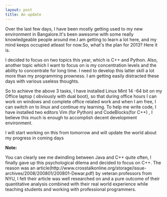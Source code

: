 ```yaml
---
layout: post
title: An update 
---
```

<p> Over the last few days, I have been mostly getting used to my new
environment in Bangalore.It's been awesome with some really
knowledgeable people around me.I am getting to learn a lot here, and my
mind keeps occupied atleast for now.So, what's the plan for 2013? Here
it is.
</p>

<p> I decided to focus on two topics this year, which is C++ and Python.
Also, another topic which I want to focus on is my concentration levels
and the ability to concentrate for long time. I need to develop this latter
skill a lot more than my programming prowness. I am getting easily
distracted these days with various useless thoughts.</p>

<p> So to achieve the above 3 tasks, I have installed Linux Mint 14 -64
bit on my Office laptop ( obviously with dual boot), so that during
office hours I can work on windows and complete office related work and
when I am free, I can switch on to linux and continue my learning. To
help me write code, I have installed two editors Vim (for Python) and
CodeBlocks(for C++) , I believe this much is enough to accomplish decent
development environment. </p>

<p> I will start working on this from tomorrow and will update the world
about my progress in coming days </p>

<strong>Note:</strong>
<p> You can clearly see me dwindling between Java and C++ quite often,
I finally gave up this psychological dilema and decided to focus on C++.
The reason was an
article(http://www.crosstalkonline.org/storage/issue-archives/2008/200801/200801-Dewar.pdf)
by veteran professors from NYU, I
felt their article was well researched on and a pure outcome of their
quantitative analysis combined with their real world
experience while teaching students and working with professional
programmers.</p>
